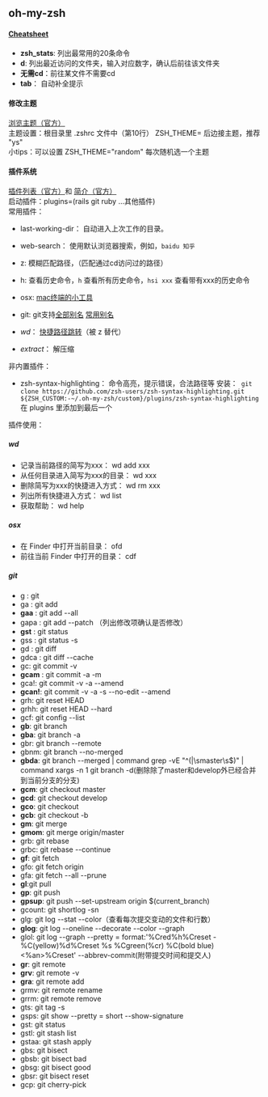 ## oh-my-zsh

#### [Cheatsheet](https://github.com/robbyrussell/oh-my-zsh/wiki/Cheatsheet)
- **zsh_stats**: 列出最常用的20条命令
- **d**: 列出最近访问的文件夹，输入对应数字，确认后前往该文件夹
- **无需cd**：前往某文件不需要cd
- **tab**： 自动补全提示

#### 修改主题
[浏览主题（官方）](https://github.com/robbyrussell/oh-my-zsh/wiki/themes)  
主题设置：根目录里 .zshrc 文件中（第10行） ZSH_THEME= 后边接主题，推荐 "ys"  
小tips：可以设置 ZSH_THEME="random" 每次随机选一个主题  

#### 插件系统
[插件列表（官方）](https://github.com/robbyrussell/oh-my-zsh/tree/master/plugins)和 [简介（官方）](https://github.com/robbyrussell/oh-my-zsh/wiki/Plugins)  
启动插件：plugins=(rails git ruby ...其他插件)  
常用插件：
- last-working-dir： 自动进入上次工作的目录。
- web-search： 使用默认浏览器搜索，例如，`baidu 知乎`
- z: 模糊匹配路径，（匹配通过cd访问过的路径）
- h: 查看历史命令，`h` 查看所有历史命令，`hsi xxx` 查看带有xxx的历史命令
- osx: [mac终端的小工具](#osx)
- git: git支持[全部别名](https://github.com/robbyrussell/oh-my-zsh/wiki/Plugin:git) [常用别名](#git)


- *wd*： [快捷路径跳转](#wd)（被 z 替代）
- *extract*： 解压缩

非内置插件：
- zsh-syntax-highlighting： 命令高亮，提示错误，合法路径等
安装：` git clone https://github.com/zsh-users/zsh-syntax-highlighting.git ${ZSH_CUSTOM:-~/.oh-my-zsh/custom}/plugins/zsh-syntax-highlighting`
在 plugins 里添加到最后一个


插件使用：
##### wd
- 记录当前路径的简写为xxx： wd add xxx
- 从任何目录进入简写为xxx的目录： wd xxx
- 删除简写为xxx的快捷进入方式： wd rm xxx
- 列出所有快捷进入方式： wd list
- 获取帮助： wd help

##### osx
- 在 Finder 中打开当前目录： ofd
- 前往当前 Finder 中打开的目录： cdf

##### git
- g : git
- ga : git add
- **gaa** : git add --all
- gapa : git add --patch （列出修改项确认是否修改）
- **gst** : git status
- gss : git status -s
- gd : git diff
- gdca : git diff --cache
- gc: git commit -v
- **gcam** : git commit -a -m
- gca!:	git commit -v -a --amend
- **gcan!**: git commit -v -a -s --no-edit --amend
- grh: git reset HEAD
- grhh: git reset HEAD --hard
- gcf: git config --list
- **gb**: git branch
- **gba**: git branch -a
- gbr: git branch --remote
- gbnm: git branch --no-merged
- **gbda**: git branch --merged | command grep -vE "^(|\smaster\s$)" | command xargs -n 1 git branch -d(删除除了master和develop外已经合并到当前分支的分支)
- **gcm**: git checkout master
- **gcd**: git checkout develop
- **gco**: git checkout
- **gcb**: git checkout -b
- **gm**: git merge
- **gmom**: git merge origin/master
- grb: git rebase
- grbc: git rebase --continue
- **gf**: git fetch
- gfo: git fetch origin
- gfa: git fetch --all --prune
- **gl**:git pull
- **gp**: git push
- **gpsup**: git push --set-upstream origin $(current_branch)
- gcount: git shortlog -sn
- glg: git log --stat --color（查看每次提交变动的文件和行数）
- **glog**: git log --oneline --decorate --color --graph
- glol: git log --graph --pretty = format:'%Cred%h%Creset -%C(yellow)%d%Creset %s %Cgreen(%cr) %C(bold blue)<%an>%Creset' --abbrev-commit(附带提交时间和提交人)
- **gr**: git remote
- **grv**: git remote -v
- **gra**: git remote add
- grmv: git remote rename
- grrm: git remote remove
- gts: git tag -s
- gsps: git show --pretty = short --show-signature
- gst: git status
- gstl: git stash list
- gstaa: git stash apply
- gbs: git bisect
- gbsb: git bisect bad
- gbsg: git bisect good
- gbsr: git bisect reset
- gcp: git cherry-pick
